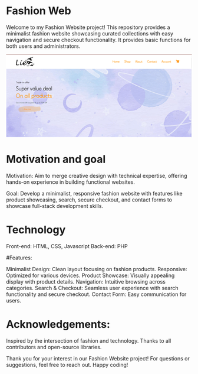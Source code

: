 # Fashion Web

Welcome to my Fashion Website project! This repository provides a minimalist fashion website showcasing curated collections with easy navigation and secure checkout functionality. It provides basic functions for both users and administrators.

<img src="https://github.com/HungLe210/FashionWeb/blob/main/Home.png" alt="home">

# Motivation and goal

Motivation: Aim to merge creative design with technical expertise, offering hands-on experience in building functional websites.

Goal: Develop a minimalist, responsive fashion website with features like product showcasing, search, secure checkout, and contact forms to showcase full-stack development skills.

# Technology

Front-end: HTML, CSS, Javascript  Back-end: PHP

#Features:

Minimalist Design: Clean layout focusing on fashion products.
Responsive: Optimized for various devices.
Product Showcase: Visually appealing display with product details.
Navigation: Intuitive browsing across categories.
Search & Checkout: Seamless user experience with search functionality and secure checkout.
Contact Form: Easy communication for users.



# Acknowledgements:

Inspired by the intersection of fashion and technology.
Thanks to all contributors and open-source libraries.

Thank you for your interest in our Fashion Website project! For questions or suggestions, feel free to reach out. Happy coding!
